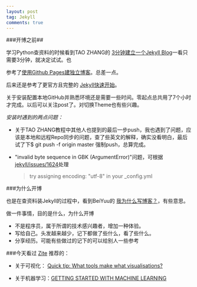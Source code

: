 ```yaml
---
layout: post
tag: Jekyll
comments: true
---
```


###开博之前##

学习Python查资料的时候看到TAO ZHANG的 [3分钟建立一个Jekyll Blog](href="http://ztpala.com/2012/01/12/zero-to-hosted-jekyll-blog-in-3-minutes)一看只需要3分钟，就决定试试。也

参考了[使用Github Pages建独立博客](http://beiyuu.com/github-pages/)。总差一点。

后来还是参考了更官方且完整的 [Jekyll快速开始](http://jekyllbootstrap.com/usage/jekyll-quick-start.html)。

关于安装配置本地GitHub并熟悉环境还是需要一些时间。零起点总共用了7个小时才完成。以后可以关注post了。对切换Theme也有些兴趣。

*安装时遇到的两点问题：*

+ 关于TAO ZHANG教程中其他人也提到的最后一步push，我也遇到了问题，应该是本地和远程Repo同步的问题，查了些英文的解释，确实没看明白，最后试了下$ git push -f origin master 强制push，总算完成。

+ "invalid byte sequence in GBK (ArgumentError)"问题，可根据[jekyll/issues/1624](https://github.com/mojombo/jekyll/issues/1624)处理
    >try assigning encoding: "utf-8" in your \_config.yml

###为什么开博

也是在查资料装Jekyll的过程中，看到BeiYuu的 [我为什么写博客？](http://beiyuu.com/why-blog/)，有些意思。

做一件事情，目的是什么，为什么开博

+ 不是程序员，属于所谓的技术感兴趣者，增加一种体验。
+ 写给自己。头发越来越少，记下都做了些什么，看了些什么。
+ 分享经历。可能有些做过的记下的可以给别人一些参考

###今天看过
[Zite](http://www.zite.com/ "Zite") 推荐的：

- 关于可视化： [Quick tip: What tools make what visualisations?](http://www.visualisingdata.com/index.php/2013/11/quick-tip-what-tools-make-what-visualisations/)

- 关于机器学习：[GETTING STARTED WITH MACHINE LEARNING](http://thunderboltlabs.com/blog/2013/11/09/getting-started-with-machine-learning/)



